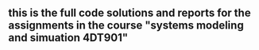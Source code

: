 ## this is the full code solutions and reports for the assignments in the course "systems modeling and simuation 4DT901"
